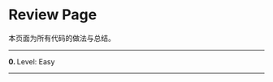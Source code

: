 # Review Page

本页面为所有代码的做法与总结。

---
**0. [](https://github.com/Kelv1nYu/)**      Level: Easy
      

---
